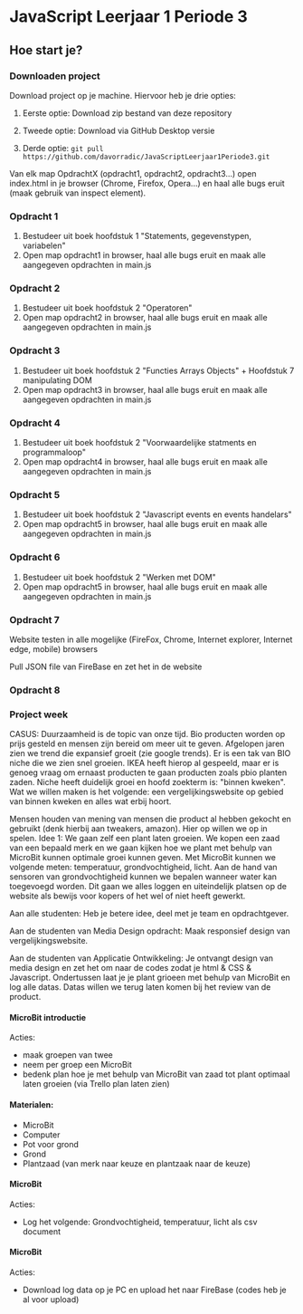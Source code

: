 # JavaScript Leerjaar 1 Periode 3

## Hoe start je?

### Downloaden project
Download project op je machine. Hiervoor heb je drie opties:
1. Eerste optie:
Download zip bestand van deze repository

2. Tweede optie:
Download via GitHub Desktop versie

3. Derde optie:
`git pull https://github.com/davorradic/JavaScriptLeerjaar1Periode3.git`

Van elk map OpdrachtX (opdracht1, opdracht2, opdracht3...) open index.html in je browser (Chrome, Firefox, Opera...) en haal alle bugs eruit (maak gebruik van inspect element).

### Opdracht 1
1. Bestudeer uit boek hoofdstuk 1 "Statements, gegevenstypen, variabelen"
2. Open map opdracht1 in browser, haal alle bugs eruit en maak alle aangegeven opdrachten in main.js

### Opdracht 2
1. Bestudeer uit boek hoofdstuk 2 "Operatoren"
2. Open map opdracht2 in browser, haal alle bugs eruit en maak alle aangegeven opdrachten in main.js

### Opdracht 3
1. Bestudeer uit boek hoofdstuk 2 "Functies Arrays Objects" + Hoofdstuk 7 manipulating DOM
2. Open map opdracht3 in browser, haal alle bugs eruit en maak alle aangegeven opdrachten in main.js

### Opdracht 4
1. Bestudeer uit boek hoofdstuk 2 "Voorwaardelijke statments en programmaloop"
2. Open map opdracht4 in browser, haal alle bugs eruit en maak alle aangegeven opdrachten in main.js

### Opdracht 5
1. Bestudeer uit boek hoofdstuk 2 "Javascript events en events handelars"
2. Open map opdracht5 in browser, haal alle bugs eruit en maak alle aangegeven opdrachten in main.js

### Opdracht 6
1. Bestudeer uit boek hoofdstuk 2 "Werken met DOM"
2. Open map opdracht5 in browser, haal alle bugs eruit en maak alle aangegeven opdrachten in main.js

### Opdracht 7
Website testen in alle mogelijke (FireFox, Chrome, Internet explorer, Internet edge, mobile) browsers

Pull JSON file van FireBase en zet het in de website

### Opdracht 8

### Project week
CASUS:
Duurzaamheid is de topic van onze tijd. Bio producten worden op prijs gesteld en mensen zijn bereid om meer uit te geven. Afgelopen jaren zien we trend die expansief groeit (zie google trends). Er is een tak van BIO niche die we zien snel groeien. IKEA heeft hierop al gespeeld, maar er is genoeg vraag om ernaast producten te gaan producten zoals pbio planten zaden.
Niche heeft duidelijk groei en hoofd zoekterm is: "binnen kweken". Wat we willen maken is het volgende: een vergelijkingswebsite op gebied van binnen kweken en alles wat erbij hoort. 

Mensen houden van mening van mensen die product al hebben gekocht en gebruikt (denk hierbij aan tweakers, amazon). Hier op willen we op in spelen. 
Idee 1: We gaan zelf een plant laten groeien. We kopen een zaad van een bepaald merk en we gaan kijken hoe we plant met behulp van MicroBit kunnen optimale groei kunnen geven. Met MicroBit kunnen we volgende meten: temperatuur, grondvochtigheid, licht. Aan de hand van sensoren van grondvochtigheid kunnen we bepalen wanneer water kan toegevoegd worden. Dit gaan we alles loggen en uiteindelijk platsen op de website als bewijs voor kopers of het wel of niet heeft gewerkt.


Aan alle studenten: Heb je betere idee, deel met je team en opdrachtgever. 

Aan de studenten van Media Design opdracht: Maak responsief design van vergelijkingswebsite. 

Aan de studenten van Applicatie Ontwikkeling: Je ontvangt design van media design en zet het om naar de codes zodat je html & CSS & Javascript. Ondertussen laat je je plant grioeen met behulp van MicroBit en log alle datas. Datas willen we terug laten komen bij het review van de product.

#### MicroBit introductie
Acties:
- maak groepen van twee
- neem per groep een MicroBit
- bedenk plan hoe je met behulp van MicroBit van zaad tot plant optimaal laten groeien (via Trello plan laten zien)

#### Materialen:
- MicroBit
- Computer
- Pot voor grond
- Grond
- Plantzaad (van merk naar keuze en plantzaak naar de keuze)

#### MicroBit
Acties:
- Log het volgende: Grondvochtigheid, temperatuur, licht als csv document

#### MicroBit
Acties:
- Download log data op je PC en upload het naar FireBase (codes heb je al voor upload)
